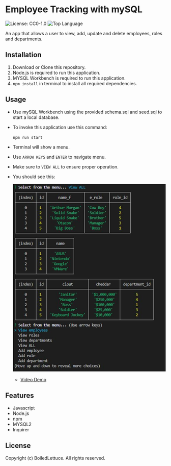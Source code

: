 # Employee Tracking with mySQL
![License: CC0-1.0](https://img.shields.io/badge/License-CC0_1.0-lightgrey.svg)
![Top Language](https://img.shields.io/github/languages/top/boiledlettuce/employee-tracker)

An app that allows a user to view, add, update and delete employees, roles and departments.

## Installation

1. Download or Clone this repository.
2. Node.js is required to run this application.
3. MYSQL Workbench is required to run this application.
4. `npm install` in terminal to install all required dependencies.

## Usage

* Use mySQL Workbench using the provided schema.sql and seed.sql to start a local database.

* To invoke this application use this command:

    `npm run start`

* Terminal will show a menu.

* Use `ARROW KEYS` and `ENTER` to navigate menu.

* Make sure to `VIEW ALL` to ensure proper operation.

* You should see this: 

    ![Example Image](./Assets/Preview.JPG)

   * [Video Demo](https://www.youtube.com/watch?v=or-fxOTCzJk)

## Features

* Javascript
* Node.js
* npm
* MYSQL2
* Inquirer

## License

Copyright (c) BoiledLettuce. All rights reserved.